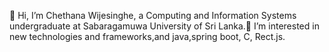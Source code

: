 👋 Hi, I’m Chethana Wijesinghe, a Computing and Information Systems undergraduate at Sabaragamuwa University of Sri Lanka.👀 I’m interested in new technologies and frameworks,and java,spring boot, C, Rect.js.

  

<!---
ChethanaWijesinghe10/ChethanaWijesinghe10 is a ✨ special ✨ repository because its `README.md` (this file) appears on your GitHub profile.
You can click the Preview link to take a look at your changes.
--->

